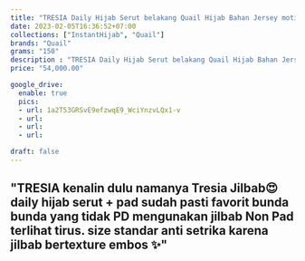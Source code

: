 ```yaml
---
title: "TRESIA Daily Hijab Serut belakang Quail Hijab Bahan Jersey motif"
date: 2023-02-05T16:36:52+07:00
collections: ["InstantHijab", "Quail"]
brands: "Quail"
grams: "150"
description : "TRESIA Daily Hijab Serut belakang Quail Hijab Bahan Jersey motif"
price: "54,000.00"

google_drive:
  enable: true
  pics:
  - url: 1a2T53GRSvE9efzwqE9_WciYnzvLQx1-v
  - url: 
  - url: 
  - url: 

draft: false
---
```


"TRESIA
kenalin dulu namanya Tresia Jilbab😍 daily hijab serut +  pad sudah pasti favorit bunda bunda yang tidak PD mengunakan jilbab Non Pad terlihat tirus. size standar anti setrika karena jilbab bertexture  embos ✨"
---    
 


